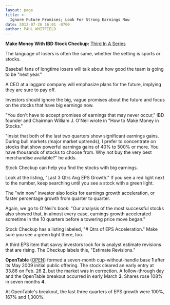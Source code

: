 ```yaml
---
layout: page
title: >-
  Ignore Future Promises; Look For Strong Earnings Now
date: 2012-07-26 16:01 -0700
author: PAUL WHITFIELD
---
```





**Make Money With IBD Stock Checkup:** [Third In A Series](http://news.investors.com/specialreport/618220/201207251420/make-money-with-ibd-stock-checkup.aspx)

  

The language of losers is often the same, whether the setting is sports or stocks.

  

Baseball fans of longtime losers will talk about how good the team is going to be "next year."

  

A CEO at a laggard company will emphasize plans for the future, implying they are sure to pay off.

  

Investors should ignore the big, vague promises about the future and focus on the stocks that have big earnings now.

  

"You don't have to accept promises of earnings that may never occur," IBD founder and Chairman William J. O'Neil wrote in "How to Make Money in Stocks."

  

"Insist that both of the last two quarters show significant earnings gains. During bull markets (major market uptrends), I prefer to concentrate on stocks that show powerful earnings gains of 40% to 500% or more. You have thousands of stocks to choose from. Why not buy the very best merchandise available?" he adds.

  

Stock Checkup can help you find the stocks with big earnings.

  

Look at the listing, "Last 3 Qtrs Avg EPS Growth." If you see a red light next to the number, keep searching until you see a stock with a green light.

  

The "win now" investor also looks for earnings growth acceleration, or faster percentage growth from quarter to quarter.

  

Again, we go to O'Neil's book: "Our analysis of the most successful stocks also showed that, in almost every case, earnings growth accelerated sometime in the 10 quarters before a towering price move began."

  

Stock Checkup has a listing labeled, "# Qtrs of EPS Acceleration." Make sure you see a green light there, too.

  

A third EPS item that savvy investors look for is analyst estimate revisions that are rising. The Checkup labels this, "Estimate Revisions."

  

**OpenTable** ([OPEN](https://research.investors.com/quote.aspx?symbol=OPEN)) formed a seven-month cup-without-handle base **1** after its May 2009 initial public offering. The stock cleared an early entry at 33.86 on Feb. 26 **2**, but the market was in correction. A follow-through day and the OpenTable breakout occurred in early March **3**. Shares rose 108% in seven months **4**.

  

At OpenTable's breakout, the last three quarters of EPS growth were 100%, 167% and 1,300%.





